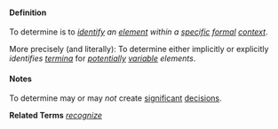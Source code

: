 #### Definition

To determine is to *[identify](https://github.com/gcassel/Modular-Organization-Terminology/blob/master/terms/identify.md) an [element](https://github.com/gcassel/Modular-Organization-Terminology/blob/master/terms/element.md) within a [specific](https://github.com/gcassel/Modular-Organization-Terminology/blob/master/terms/specific.md) [formal](https://github.com/gcassel/Modular-Organization-Terminology/blob/master/terms/formal.md) [context](https://github.com/gcassel/Modular-Organization-Terminology/blob/master/terms/context.md)*. 

More precisely (and literally): To determine either implicitly or explicitly *identifies [termina](https://github.com/gcassel/Modular-Organization-Terminology/blob/master/terms/terminus.md)* for *[potentially](https://github.com/gcassel/Modular-Organization-Terminology/blob/master/terms/potential.md) [variable](https://github.com/gcassel/Modular-Organization-Terminology/blob/master/terms/variable.md) elements*.   

#### Notes

To determine may or may *not* create [significant](https://github.com/gcassel/Modular-Organization-Terminology/blob/master/terms/significance.md) [decisions](https://github.com/gcassel/Modular-Organization-Terminology/blob/master/terms/decide.md). 

**Related Terms**
*[recognize](https://github.com/gcassel/Modular-Organization-Terminology/blob/master/terms/recognize.md)*
